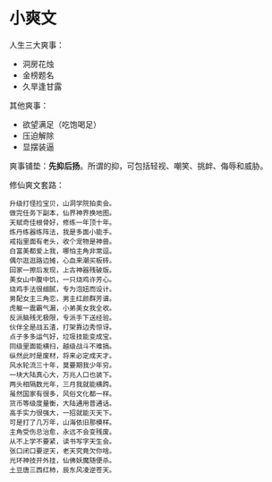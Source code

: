# 小爽文

人生三大爽事：

- 洞房花烛
- 金榜题名
- 久旱逢甘露

其他爽事：

- 欲望满足（吃饱喝足）
- 压迫解除
- 显摆装逼

爽事铺垫：**先抑后扬**。所谓的抑，可包括轻视、嘲笑、挑衅、侮辱和威胁。

修仙爽文套路：

    升级打怪捡宝贝，山洞学院拍卖会。
    做完任务下副本，仙界神界换地图。
    天赋奇佳根骨好，修练一年顶十年。
    炼丹练器练阵法，我是多面小能手。
    戒指里面有老头，收个宠物是神兽。
    白富美都爱上我，哪怕主角非常逗。
    偶尔逛逛路边摊，心血来潮买板砖。
    回家一擦后发现，上古神器残破版。
    美女山中腹中饥，一只烧鸡许芳心。
    烧鸡手法很细腻，专为泡妞而设计。
    男配女主三角恋，男主红颜群芳谱。
    虎躯一震霸气漏，小弟美女我全收。
    反派脑残无极限，专派手下送经验。
    伙伴全是战五渣，打架靠边秀惊讶。
    点子多多运气好，垃圾技能变成宝。
    同级里面能横扫，越级战斗不难搞。
    纵然此时是废材，将来必定成天才。
    风水轮流三十年，莫要期我少年穷。
    一块大陆真心大，万兆人口也装下。
    两头相隔数光年，三月我就能横跨。
    虽然国家有很多，风俗文化都一样。
    货币等级度量衡，大陆通用普通话。
    高手实力很强大，一招就能灭天下。
    可是打了几万年，山海依旧那模样。
    主角受伤总治愈，永远不会变残废。
    从不上学不要紧，读书写字天生会。
    张口闭口要逆天，老天究竟欠你啥。
    光环神技开外挂，仙佛妖魔随便杀。
    土豆唐三西红柿，辰东风凌逆苍天。
